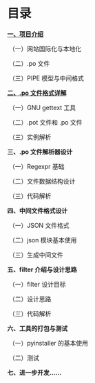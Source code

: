 # 目录

**[一、项目介绍](项目介绍.md)**

​	（一）网站国际化与本地化

​	（二）.po 文件

​	（三）PIPE 模型与中间格式

**[二、.po 文件格式详解](.po文件格式详解.md)**

​	（一）GNU gettext 工具

​	（二）.pot 文件和 .po 文件

​	（三）实例解析

**三、.po 文件解析器设计**

​	（一）Regexpr 基础

​	（二）文件数据结构设计

​	（三）代码解析

**四、中间文件格式设计**

​	（一）JSON 文件格式

​	（二）json 模块基本使用

​	（三）生成中间文件

**五、filter 介绍与设计思路**

​	（一）filter 设计目标

​	（二）设计思路

​	（三）代码解析

**六、工具的打包与测试**

​	（一）pyinstaller 的基本使用

​	（二）测试

**七、进一步开发……**

